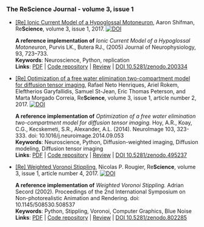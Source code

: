 ### The ReScience Journal - volume 3, issue 1

* [[Re] Ionic Current Model of a Hypoglossal Motoneuron](https://github.com/ReScience-Archives/Shifman-2017/raw/master/article/shifman-2017.pdf), Aaron Shifman, Re**Science**, volume 3, issue 1, 2017. [![DOI](https://zenodo.org/badge/DOI/10.5281/zenodo.254145.svg)](https://doi.org/10.5281/zenodo.254145)

  **A reference implementation of** *Ionic Current Model of a Hypoglossal Motoneuron*,
    Purvis LK., Butera RJ., (2005) Journal of Neurophysiology, 93, 723–733.  
  **Keywords**: Neuroscience, Python, replication  
  **Links**: [PDF](https://github.com/ReScience-Archives/Shifman-2017/raw/master/article/shifman-2017.pdf) |
             [Code repository](https://github.com/ReScience-Archives/Shifman-2017.git) |
             [Review](https://github.com/ReScience/ReScience-submission/pull/22) |
             [DOI 10.5281/zenodo.200334](http://doi.org/10.5281/zenodo.254145)

* [[Re] Optimization of a free water elimination two-compartment model for diffusion tensor
  imaging](https://github.com/ReScience-Archives/Henriques-Rokem-Garyfallidis-St-Jean-Peterson-Correia-2017/raw/master/article/Henriques-Rokem-Garyfallidis-St-Jean-Peterson-Correia-2017.pdf),
  Rafael Neto Henriques, Ariel Rokem, Eleftherios Garyfallidis, Samuel St-Jean,
  Eric Thomas Peterson, and Marta Morgado Correia, Re**Science**, volume 3,
  issue 1, article number 2, 2017.
  [![DOI](https://zenodo.org/badge/DOI/10.5281/zenodo.495237.svg)](https://doi.org/10.5281/zenodo.495237)

  **A reference implementation of** *Optimization of a free water elimination two-compartment model for diffusion tensor imaging.*
  Hoy, A.R., Koay, C.G., Kecskemeti, S.R., Alexander, A.L. (2014). NeuroImage 103, 323-333. doi: 10.1016/j.neuroimage.2014.09.053  
  **Keywords**: Neuroscience, Python, Diffusion-weighted imaging, Diffusion modeling, Diffusion tensor imaging  
  **Links**: [PDF](https://github.com/ReScience-Archives/Henriques-Rokem-Garyfallidis-St-Jean-Peterson-Correia-2017/raw/master/article/Henriques-Rokem-Garyfallidis-St-Jean-Peterson-Correia-2017.pdf) |
             [Code repository](https://github.com/ReScience-Archives/Henriques-Rokem-Garyfallidis-St-Jean-Peterson-Correia-2017) |
             [Review](https://github.com/ReScience/ReScience-submission/pull/26) |
             [DOI 10.5281/zenodo.495237](https://doi.org/10.5281/zenodo.495237)

* [[Re] Weighted Voronoi Stippling](https://github.com/ReScience-Archives/Rougier-2017/blob/master/article/Rougier-2017.pdf),
  Nicolas P. Rougier, Re**Science**, volume 3, issue 1, article number 4, 2017.
  [![DOI](https://zenodo.org/badge/DOI/10.5281/zenodo.802285.svg)](https://doi.org/10.5281/zenodo.802285)

  **A reference implementation of** *Weighted Voronoi Stippling.*
  Adrian Secord (2002). Proceedings of the 2nd International Symposium on Non-photorealistic Animation and Rendering. doi: 10.1145/508530.508537  
  **Keywords**: Python, Stippling, Voronoi, Computer Graphics, Blue Noise  
  **Links**: [PDF](https://github.com/ReScience-Archives/Rougier-2017/blob/master/article/Rougier-2017.pdf) |
             [Code repository](https://github.com/ReScience-Archives/Rougier-2017) |
             [Review](https://github.com/ReScience/ReScience-submission/pull/28) |
             [DOI 10.5281/zenodo.802285](https://doi.org/10.5281/zenodo.802285)
